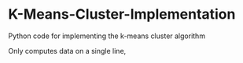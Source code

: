 # K-Means-Cluster-Implementation
Python code for implementing the k-means cluster algorithm


Only computes data on a single line,
